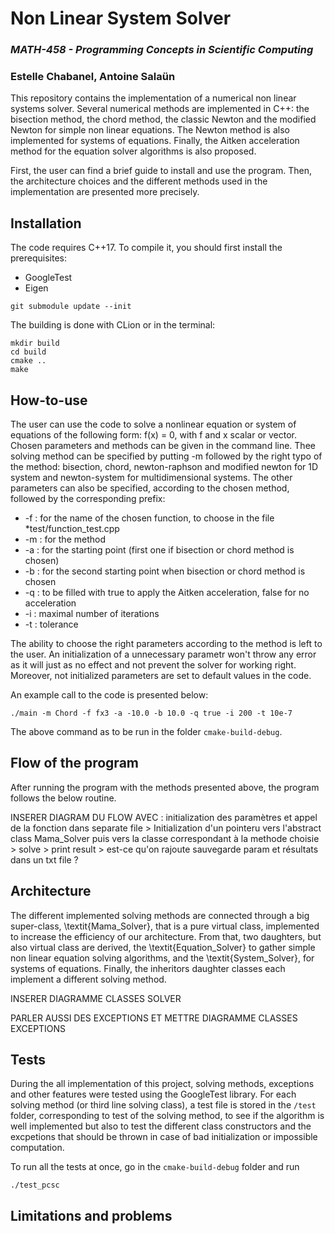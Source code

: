 # **Non Linear System Solver**
### *MATH-458 - Programming Concepts in Scientific Computing*
### Estelle Chabanel, Antoine Salaün
  
   
This repository contains the implementation of a numerical non linear systems solver. Several numerical methods are implemented in C++: the bisection method, the chord method, the classic Newton and the modified Newton for simple non linear equations. The Newton method is also implemented for systems of equations. Finally, the Aitken acceleration method for the equation solver algorithms is also proposed.

First, the user can find a brief guide to install and use the program. Then, the architecture choices and the different methods used in the implementation are presented more precisely.


## Installation

The code requires C++17. To compile it, you should first install the prerequisites:
* GoogleTest 
* Eigen

````
git submodule update --init
````

The building is done with CLion or in the terminal:

````
mkdir build
cd build
cmake ..
make
````


## How-to-use

The user can use the code to solve a nonlinear equation or system of equations of the following form: f(x) = 0, with f and x scalar or vector.
Chosen parameters and methods can be given in the command line.
Thee solving method can be specified by putting -m followed by the right typo of the method: bisection, chord, newton-raphson and modified newton for 1D system and newton-system for multidimensional systems. The other parameters can also be specified, according to the chosen method, followed by the corresponding prefix:
* -f : for the name of the chosen function, to choose in the file *test/function_test.cpp
* -m : for the method
* -a : for the starting point (first one if bisection or chord method is chosen)
* -b : for the second starting point when bisection or chord method is chosen
* -q : to be filled with true to apply the Aitken acceleration, false for no acceleration
* -i : maximal number of iterations
* -t : tolerance

The ability to choose the right parameters according to the method is left to the user. An initialization of a unnecessary parametr won't throw any error as it will just as no effect and not prevent the solver for working right. Moreover, not initialized parameters are set to default values in the code.

An example call to the code is presented below:

````
./main -m Chord -f fx3 -a -10.0 -b 10.0 -q true -i 200 -t 10e-7
````

The above command as to be run in the folder ``cmake-build-debug``.


## Flow of the program

After running the program with the methods presented above, the program follows the below routine.

INSERER DIAGRAM DU FLOW AVEC : initialization des paramètres et appel de la fonction dans separate file  >  Initialization d'un pointeru vers l'abstract class Mama_Solver puis vers la classe correspondant à la methode choisie    >    solve   >   print result    >     est-ce qu'on rajoute sauvegarde param et résultats dans un txt file ?


## Architecture

The different implemented solving methods are connected  through a big super-class, \textit{Mama\_Solver}, that is a pure virtual class, implemented to increase the efficiency of our architecture. From that, two daughters, but also virtual class are derived, the \textit{Equation\_Solver} to gather simple non linear equation solving algorithms, and the \textit{System\_Solver}, for systems of equations. Finally, the inheritors daughter classes each implement a different solving method.

INSERER DIAGRAMME CLASSES SOLVER


PARLER AUSSI DES EXCEPTIONS ET METTRE DIAGRAMME CLASSES EXCEPTIONS



## Tests

During the all implementation of this project, solving methods, exceptions and other features were tested using the GoogleTest library. For each solving method (or third line solving class), a test file is stored in the ``/test`` folder, corresponding to test of the solving method, to see if the algorithm is well implemented but also to test the different class constructors and the excpetions that should be thrown in case of bad initialization or impossible computation.

To run all the tests at once, go in the ``cmake-build-debug`` folder and run
````
./test_pcsc
````


## Limitations and problems
